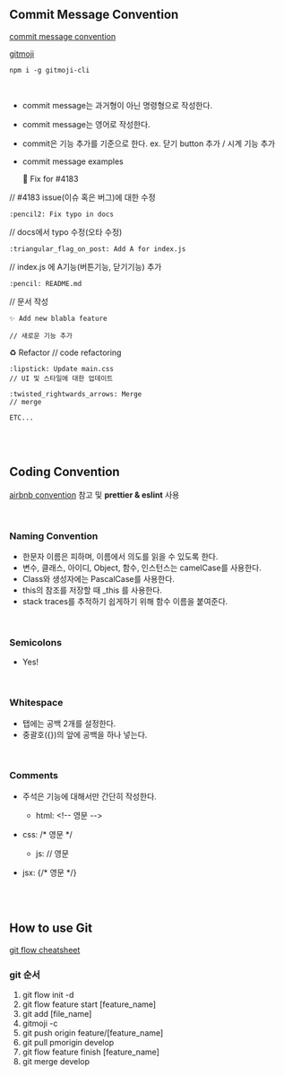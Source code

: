 ## Commit Message Convention 

[commit message convention](https://doublesprogramming.tistory.com/256)

[gitmoji](https://gitmoji.carloscuesta.me/) 

```
npm i -g gitmoji-cli
```

<br>

- commit message는 과거형이 아닌 명령형으로 작성한다.

- commit message는 영어로 작성한다.

- commit은 기능 추가를 기준으로 한다. 
ex. 닫기 button 추가 / 시계 기능 추가

- commit message examples

    :bug: Fix for #4183 
    
// #4183 issue(이슈 혹은 버그)에 대한 수정
    
    :pencil2: Fix typo in docs
// docs에서 typo 수정(오타 수정)
    
    :triangular_flag_on_post: Add A for index.js
// index.js 에 A기능(버튼기능, 닫기기능) 추가
    
    :pencil: README.md
// 문서 작성
    
    ✨ Add new blabla feature

    // 새로운 기능 추가
    
:recycle: Refactor
    // code refactoring
    
    :lipstick: Update main.css
    // UI 및 스타일에 대한 업데이트
    
    :twisted_rightwards_arrows: Merge
    // merge
    
    ETC...

<br>
<br>

## Coding Convention

[airbnb convention](https://moonspam.github.io/ES5-Airbnb-JavaScript-Style-Guide-Korean/) 참고 및 **prettier & eslint** 사용

<br>

### Naming Convention
- 한문자 이름은 피하며, 이름에서 의도를 읽을 수 있도록 한다.
- 변수, 클래스, 아이디, Object, 함수, 인스턴스는 camelCase를 사용한다.
- Class와 생성자에는 PascalCase를 사용한다.
- this의 참조를 저장할 때 _this 를 사용한다.
- stack traces를 추적하기 쉽게하기 위해 함수 이름을 붙여준다.

<br>

### Semicolons
- Yes!

<br>

### Whitespace
- 탭에는 공백 2개를 설정한다.
- 중괄호({})의 앞에 공백을 하나 넣는다.

<br>

### Comments
- 주석은 기능에 대해서만 간단히 작성한다. 

  - html: \<!-- 영문 -->
- css: /* 영문 */
  - js: // 영문
- jsx: {/* 영문 */}

<br>
<br>

## How to use Git
[git flow cheatsheet](https://danielkummer.github.io/git-flow-cheatsheet/index.ko_KR.html)

### git 순서

1. git flow init -d
3. git flow feature start [feature_name]
4. git add [file_name]
5. gitmoji -c 
6. git push origin feature/[feature_name]
7. git pull pmorigin develop
8. git flow feature finish [feature_name]
9. git merge develop
